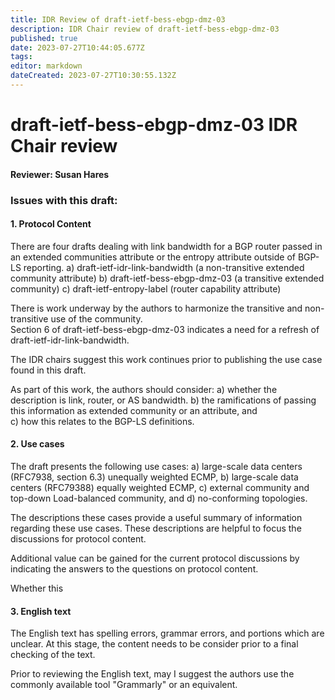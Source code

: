 ```yaml
---
title: IDR Review of draft-ietf-bess-ebgp-dmz-03
description: IDR Chair review of draft-ietf-bess-ebgp-dmz-03
published: true
date: 2023-07-27T10:44:05.677Z
tags: 
editor: markdown
dateCreated: 2023-07-27T10:30:55.132Z
---
```


# draft-ietf-bess-ebgp-dmz-03 IDR Chair review

#### Reviewer: Susan Hares

### Issues with this draft: 

#### 1. Protocol Content 
There are four drafts dealing with link bandwidth for a BGP router passed in an extended communities attribute or the entropy attribute outside of BGP-LS reporting. 
a) draft-ietf-idr-link-bandwidth (a non-transitive extended community attribute)
b) draft-ietf-bess-ebgp-dmz-03 (a transitive extended community)
c) draft-ietf-entropy-label (router capability attribute) 

There is work underway by the authors to harmonize the transitive and non-transitive use of the community.  
Section 6 of draft-ietf-bess-ebgp-dmz-03 indicates a need for a refresh of draft-ietf-idr-link-bandwidth. 

The IDR chairs suggest this work continues prior to publishing the use case found in this draft.  

As part of this work, the authors should consider:
a) whether the description is link, router, or AS bandwidth. 
b) the ramifications of passing this information as
  extended community or an attribute, and   
c) how this relates to the BGP-LS definitions. 

#### 2. Use cases 

The draft presents the following use cases: 
a) large-scale data centers (RFC7938, section 6.3) unequally weighted ECMP, 
b) large-scale data centers (RFC79388) equally weighted ECMP, 
c) external community and top-down Load-balanced community, and 
d) no-conforming topologies. 

The descriptions these cases provide a useful summary of information regarding these use cases.  These descriptions are helpful to focus the discussions for protocol content. 

Additional value can be gained for the current protocol discussions by indicating the answers to the questions on protocol content.

Whether this 

#### 3. English text 

The English text has spelling errors, grammar errors, and portions which are unclear.  At this stage, the content needs to be consider prior to a final checking of the text. 

Prior to reviewing the English text, may I suggest the authors use the commonly available tool "Grammarly" or an equivalent.  
